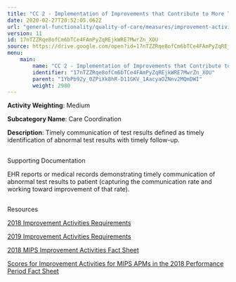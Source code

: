 ```yaml
---
title: "CC 2 - Implementation of Improvements that Contribute to More Timely Communication of Test Results"
date: 2020-02-27T20:52:05.062Z
url: "general-functionality/quality-of-care/measures/improvement-activities-measures/2018-improvement-acti_55.html"
version: 11
id: 17nTZZRqe8ofCm6bTCe4FAmPyZqREjkWRE7MwrZn_XOU
source: https://drive.google.com/open?id=17nTZZRqe8ofCm6bTCe4FAmPyZqREjkWRE7MwrZn_XOU
menu:
    main:
        name: "CC 2 - Implementation of Improvements that Contribute to More Timely Communication of Test Results"
        identifier: "17nTZZRqe8ofCm6bTCe4FAmPyZqREjkWRE7MwrZn_XOU"
        parent: "1YbPb92y_0ZPiXk8hR-D11GKV_1AacyaOZNnv2MQmDWI"
        weight: 2980
---
```









**Activity Weighting**: Medium

**Subcategory Name**: Care Coordination

**Description**: Timely communication of test results defined as timely identification of abnormal test results with timely follow-up.







## 

Supporting Documentation

EHR reports or medical records demonstrating timely communication of abnormal test results to patient (capturing the communication rate and working toward improvement of that rate).







## 

Resources

[2018 Improvement Activities Requirements](https://qpp.cms.gov/mips/improvement-activities?py=2018)

[2019 Improvement Activities Requirements](https://qpp.cms.gov/mips/improvement-activities?py=2019)

[2018 MIPS Improvement Activities Fact Sheet](https://qpp.cms.gov/resource/2018%20MIPS%20Improvement%20Activities%20Fact%20Sheet)

[Scores for Improvement Activities for MIPS APMs in the 2018 Performance Period Fact Sheet](https://qpp.cms.gov/resource/2018%20MIPS%20APMs%20improvement%20Activities%20scores%20fact%20sheet)

